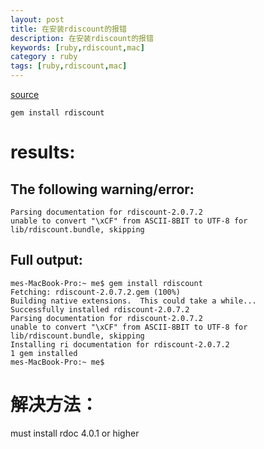 ```yaml
---
layout: post
title: 在安装rdiscount的报错
description: 在安装rdiscount的报错
keywords: [ruby,rdiscount,mac]
category : ruby
tags: [ruby,rdiscount,mac]
---
```

[source](https://github.com/brianmario/mysql2/issues/371)

    gem install rdiscount

<H1>results:</H1>
<H2>The following warning/error:</H2>

    Parsing documentation for rdiscount-2.0.7.2
    unable to convert "\xCF" from ASCII-8BIT to UTF-8 for lib/rdiscount.bundle, skipping


<H2>Full output:</H2>
		
    mes-MacBook-Pro:~ me$ gem install rdiscount
    Fetching: rdiscount-2.0.7.2.gem (100%)
    Building native extensions.  This could take a while...
    Successfully installed rdiscount-2.0.7.2
    Parsing documentation for rdiscount-2.0.7.2
    unable to convert "\xCF" from ASCII-8BIT to UTF-8 for lib/rdiscount.bundle, skipping
    Installing ri documentation for rdiscount-2.0.7.2
    1 gem installed
    mes-MacBook-Pro:~ me$

<H1>解决方法：</H1>
must install rdoc 4.0.1 or higher